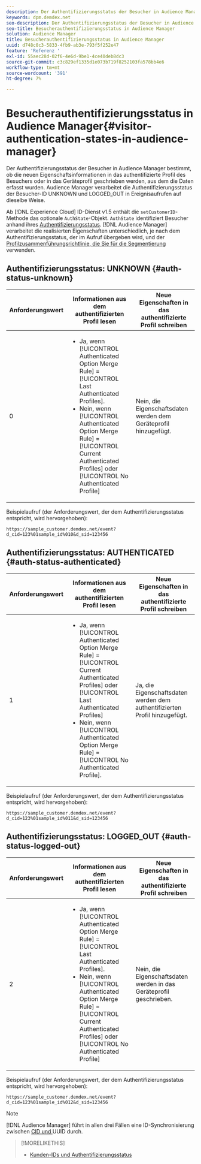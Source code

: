 ```yaml
---
description: Der Authentifizierungsstatus der Besucher in Audience Manager bestimmt, ob die neuen Eigenschaftsinformationen in das authentifizierte Profil des Besuchers oder in das Geräteprofil geschrieben werden, aus dem die Daten erfasst wurden. Audience Manager verarbeitet die Authentifizierungsstatus der Besucher-ID UNKNOWN und LOGGED_OUT in Ereignisaufrufen auf dieselbe Weise.
keywords: dpm.demdex.net
seo-description: Der Authentifizierungsstatus der Besucher in Audience Manager bestimmt, ob die neuen Eigenschaftsinformationen in das authentifizierte Profil des Besuchers oder in das Geräteprofil geschrieben werden, aus dem die Daten erfasst wurden. Audience Manager verarbeitet die Authentifizierungsstatus der Besucher-ID UNKNOWN und LOGGED_OUT in Ereignisaufrufen auf dieselbe Weise.
seo-title: Besucherauthentifizierungsstatus in Audience Manager
solution: Audience Manager
title: Besucherauthentifizierungsstatus in Audience Manager
uuid: d748c0c3-5833-4fb9-ab3e-793f5f252e47
feature: 'Referenz '
exl-id: 55aec28d-02f6-4e6d-9be1-4ce40deb8dc3
source-git-commit: c3c829ef1335d1e073b719f8252103fa578bb4e6
workflow-type: tm+mt
source-wordcount: '391'
ht-degree: 7%

---
```


# Besucherauthentifizierungsstatus in Audience Manager{#visitor-authentication-states-in-audience-manager}

Der Authentifizierungsstatus der Besucher in Audience Manager bestimmt, ob die neuen Eigenschaftsinformationen in das authentifizierte Profil des Besuchers oder in das Geräteprofil geschrieben werden, aus dem die Daten erfasst wurden. Audience Manager verarbeitet die Authentifizierungsstatus der Besucher-ID UNKNOWN und LOGGED_OUT in Ereignisaufrufen auf dieselbe Weise.

Ab [!DNL Experience Cloud] ID-Dienst v1.5 enthält die `setCustomerID`-Methode das optionale `AuthState`-Objekt. `AuthState` identifiziert Besucher anhand ihres  [Authentifizierungsstatus](https://docs.adobe.com/content/help/en/id-service/using/reference/authenticated-state.html). [!DNL Audience Manager] verarbeitet die realisierten Eigenschaften unterschiedlich, je nach dem Authentifizierungsstatus, der im Aufruf übergeben wird, und der  [Profilzusammenführungsrichtlinie, die Sie für die Segmentierung ](../features/profile-merge-rules/merge-rules-dashboard.md) verwenden.

## Authentifizierungsstatus: UNKNOWN {#auth-status-unknown}

| Anforderungswert | Informationen aus dem authentifizierten Profil lesen | Neue Eigenschaften in das authentifizierte Profil schreiben |
|---|---|---|
| 0 | <ul><li>Ja, wenn [!UICONTROL Authenticated Option Merge Rule] = [!UICONTROL Last Authenticated Profiles].</li><li>Nein, wenn [!UICONTROL Authenticated Option Merge Rule] = [!UICONTROL Current Authenticated Profiles] oder [!UICONTROL No Authenticated Profile]</li></ul> | Nein, die Eigenschaftsdaten werden dem Geräteprofil hinzugefügt. |

Beispielaufruf (der Anforderungswert, der dem Authentifizierungsstatus entspricht, wird hervorgehoben):

`https://sample_customer.demdex.net/event?d_cid=123%01sample_id%010&d_sid=123456`

## Authentifizierungsstatus: AUTHENTICATED {#auth-status-authenticated}

| Anforderungswert | Informationen aus dem authentifizierten Profil lesen | Neue Eigenschaften in das authentifizierte Profil schreiben |
|---|---|---|
| 1 | <ul><li>Ja, wenn [!UICONTROL Authenticated Option Merge Rule] = [!UICONTROL Current Authenticated Profiles] oder [!UICONTROL Last Authenticated Profiles]</li><li>Nein, wenn [!UICONTROL Authenticated Option Merge Rule] = [!UICONTROL No Authenticated Profile].</li></ul> | Ja, die Eigenschaftsdaten werden dem authentifizierten Profil hinzugefügt. |

Beispielaufruf (der Anforderungswert, der dem Authentifizierungsstatus entspricht, wird hervorgehoben):

`https://sample_customer.demdex.net/event?d_cid=123%01sample_id%011&d_sid=123456`

## Authentifizierungsstatus: LOGGED_OUT {#auth-status-logged-out}

| Anforderungswert | Informationen aus dem authentifizierten Profil lesen | Neue Eigenschaften in das authentifizierte Profil schreiben |
|---|---|---|
| 2 | <ul><li>Ja, wenn [!UICONTROL Authenticated Option Merge Rule] = [!UICONTROL Last Authenticated Profiles].</li><li>Nein, wenn [!UICONTROL Authenticated Option Merge Rule] = [!UICONTROL Current Authenticated Profiles] oder [!UICONTROL No Authenticated Profile]</li></ul> | Nein, die Eigenschaftsdaten werden in das Geräteprofil geschrieben. |

Beispielaufruf (der Anforderungswert, der dem Authentifizierungsstatus entspricht, wird hervorgehoben):

`https://sample_customer.demdex.net/event?d_cid=123%01sample_id%012&d_sid=123456`

>[!NOTE]
>
>[!DNL Audience Manager] führt in allen drei Fällen eine ID-Synchronisierung zwischen  [CID und ](../reference/ids-in-aam.md) UUID durch.

>[!MORELIKETHIS]
>
>* [Kunden-IDs und Authentifizierungsstatus](https://docs.adobe.com/content/help/en/id-service/using/reference/authenticated-state.html)


